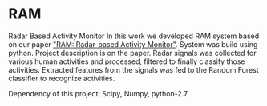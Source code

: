 # RAM
Radar Based Activity Monitor
In this work we developed RAM system based on our paper ["RAM: Radar-based Activity Monitor"](https://scholar.google.com/citations?view_op=view_citation&hl=en&user=JFZc5jYAAAAJ&citation_for_view=JFZc5jYAAAAJ:BqipwSGYUEgC). System was build using python. Project description is on the paper. Radar signals was collected for various human activities and processed, filtered to finally classify those activities. Extracted features from the signals was fed to the Random Forest classifier to recognize activities.

Dependency of this project:
Scipy, Numpy, python-2.7

